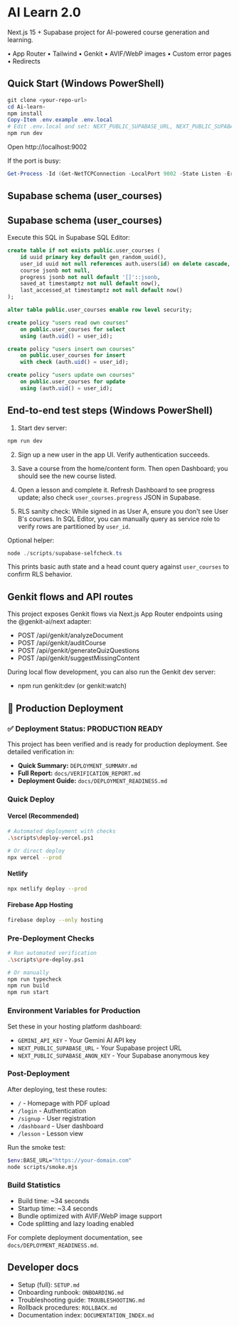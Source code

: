 # AI Learn 2.0

Next.js 15 + Supabase project for AI-powered course generation and learning.

• App Router • Tailwind • Genkit • AVIF/WebP images • Custom error pages • Redirects

## Quick Start (Windows PowerShell)

```powershell
git clone <your-repo-url>
cd Ai-learn-
npm install
Copy-Item .env.example .env.local
# Edit .env.local and set: NEXT_PUBLIC_SUPABASE_URL, NEXT_PUBLIC_SUPABASE_ANON_KEY, GEMINI_API_KEY
npm run dev
```

Open http://localhost:9002

If the port is busy:

```powershell
Get-Process -Id (Get-NetTCPConnection -LocalPort 9002 -State Listen -ErrorAction SilentlyContinue | Select-Object -First 1).OwningProcess | Stop-Process -Force -ErrorAction SilentlyContinue
```

## Supabase schema (user_courses)

## Supabase schema (user_courses)

Execute this SQL in Supabase SQL Editor:

```sql
create table if not exists public.user_courses (
	id uuid primary key default gen_random_uuid(),
	user_id uuid not null references auth.users(id) on delete cascade,
	course jsonb not null,
	progress jsonb not null default '[]'::jsonb,
	saved_at timestamptz not null default now(),
	last_accessed_at timestamptz not null default now()
);

alter table public.user_courses enable row level security;

create policy "users read own courses"
	on public.user_courses for select
	using (auth.uid() = user_id);

create policy "users insert own courses"
	on public.user_courses for insert
	with check (auth.uid() = user_id);

create policy "users update own courses"
	on public.user_courses for update
	using (auth.uid() = user_id);
```

## End-to-end test steps (Windows PowerShell)

1. Start dev server:

```powershell
npm run dev
```

2. Sign up a new user in the app UI. Verify authentication succeeds.

3. Save a course from the home/content form. Then open Dashboard; you should see the new course listed.

4. Open a lesson and complete it. Refresh Dashboard to see progress update; also check `user_courses.progress` JSON in Supabase.

5. RLS sanity check: While signed in as User A, ensure you don't see User B's courses. In SQL Editor, you can manually query as service role to verify rows are partitioned by `user_id`.

Optional helper:

```powershell
node ./scripts/supabase-selfcheck.ts
```

This prints basic auth state and a head count query against `user_courses` to confirm RLS behavior.

## Genkit flows and API routes

This project exposes Genkit flows via Next.js App Router endpoints using the @genkit-ai/next adapter:

- POST /api/genkit/analyzeDocument
- POST /api/genkit/auditCourse
- POST /api/genkit/generateQuizQuestions
- POST /api/genkit/suggestMissingContent

During local flow development, you can also run the Genkit dev server:

- npm run genkit:dev (or genkit:watch)

## 🚀 Production Deployment

### ✅ Deployment Status: **PRODUCTION READY**

This project has been verified and is ready for production deployment. See detailed verification in:

- **Quick Summary:** `DEPLOYMENT_SUMMARY.md`
- **Full Report:** `docs/VERIFICATION_REPORT.md`
- **Deployment Guide:** `docs/DEPLOYMENT_READINESS.md`

### Quick Deploy

#### Vercel (Recommended)

```bash
# Automated deployment with checks
.\scripts\deploy-vercel.ps1

# Or direct deploy
npx vercel --prod
```

#### Netlify

```bash
npx netlify deploy --prod
```

#### Firebase App Hosting

```bash
firebase deploy --only hosting
```

### Pre-Deployment Checks

```bash
# Run automated verification
.\scripts\pre-deploy.ps1

# Or manually
npm run typecheck
npm run build
npm run start
```

### Environment Variables for Production

Set these in your hosting platform dashboard:

- `GEMINI_API_KEY` - Your Gemini AI API key
- `NEXT_PUBLIC_SUPABASE_URL` - Your Supabase project URL
- `NEXT_PUBLIC_SUPABASE_ANON_KEY` - Your Supabase anonymous key

### Post-Deployment

After deploying, test these routes:

- `/` - Homepage with PDF upload
- `/login` - Authentication
- `/signup` - User registration
- `/dashboard` - User dashboard
- `/lesson` - Lesson view

Run the smoke test:

```bash
$env:BASE_URL="https://your-domain.com"
node scripts/smoke.mjs
```

### Build Statistics

- Build time: ~34 seconds
- Startup time: ~3.4 seconds
- Bundle optimized with AVIF/WebP image support
- Code splitting and lazy loading enabled

For complete deployment documentation, see `docs/DEPLOYMENT_READINESS.md`.

## Developer docs

- Setup (full): `SETUP.md`
- Onboarding runbook: `ONBOARDING.md`
- Troubleshooting guide: `TROUBLESHOOTING.md`
- Rollback procedures: `ROLLBACK.md`
- Documentation index: `DOCUMENTATION_INDEX.md`
